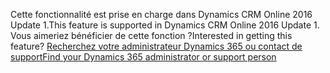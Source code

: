 <span data-ttu-id="296e7-101">Cette fonctionnalité est prise en charge dans Dynamics CRM Online 2016 Update 1.</span><span class="sxs-lookup"><span data-stu-id="296e7-101">This feature is supported in Dynamics CRM Online 2016 Update 1.</span></span> <span data-ttu-id="296e7-102">Vous aimeriez bénéficier de cette fonction ?</span><span class="sxs-lookup"><span data-stu-id="296e7-102">Interested in getting this feature?</span></span> [<span data-ttu-id="296e7-103">Recherchez votre administrateur Dynamics 365 ou contact de support</span><span class="sxs-lookup"><span data-stu-id="296e7-103">Find your Dynamics 365 administrator or support person</span></span>](../basics/find-administrator-support.md)
